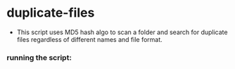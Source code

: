 # duplicate-files

* This script uses MD5 hash algo to scan a folder and search for duplicate files regardless of different names and file format.

### running the script:

```python duplicate_content.py -f /path/
